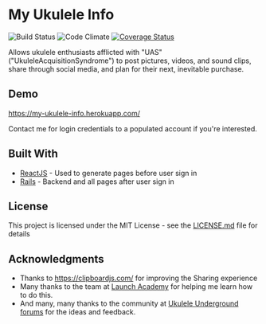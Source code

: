 # My Ukulele Info

![Build Status](https://codeship.com/projects/74ea9c20-0e9c-0135-dad5-2604a1807cee/status?branch=master)
![Code Climate](https://codeclimate.com/github/marclevetin/myukuleleinfo.png)
[![Coverage Status](https://coveralls.io/repos/github/marclevetin/myukuleleinfo/badge.svg?branch=master)](https://coveralls.io/github/marclevetin/myukuleleinfo?branch=master)

Allows ukulele enthusiasts afflicted with "UAS" ("UkuleleAcquisitionSyndrome") to post pictures, videos, and sound clips, share through social media, and plan for their next, inevitable purchase.

## Demo
https://my-ukulele-info.herokuapp.com/

Contact me for login credentials to a populated account if you're interested.

## Built With

* [ReactJS](https://facebook.github.io/react/) - Used to generate pages before user sign in
* [Rails](http://rubyonrails.org/) - Backend and all pages after user sign in

## License

This project is licensed under the MIT License - see the [LICENSE.md](LICENSE.md) file for details

## Acknowledgments

* Thanks to https://clipboardjs.com/ for improving the Sharing experience
* Many thanks to the team at [Launch Academy](https://www.launchacademy.com/) for helping me learn how to do this.
* And many, many thanks to the community at [Ukulele Underground forums](forum.ukuleleunderground.com) for the ideas and feedback.
